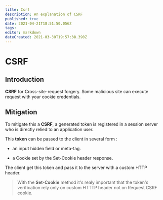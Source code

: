 ```yaml
---
title: Csrf
description: An explanation of CSRF
published: true
date: 2021-04-21T18:51:50.056Z
tags: 
editor: markdown
dateCreated: 2021-03-30T19:57:38.390Z
---
```


# CSRF

## Introduction

**CSRF** for Cross-site-request forgery. Some malicious site can execute request with your cookie credentials.

## Mitigation

 To mitigate this a **CSRF**, a generated token is registered in a session server who is directly relied to an application user.

 This **token** can be passed to the client in several form :

 * an input hidden field or meta-tag.

 * a Cookie set by the Set-Cookie header response.


 The client get this token and pass it to the server with a custom HTTP header.
 > With the **Set-Cookie** method it's realy important that the token's verification rely only on custom HTTTP header not on Request CSRF cookie.
